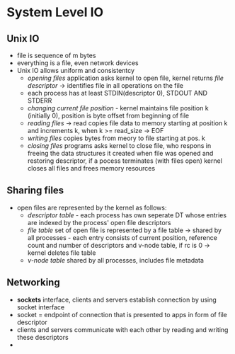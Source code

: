 # System Level IO

## Unix IO

* file is sequence of m bytes
* everything is a file, even network devices
* Unix IO allows uniform and consistentcy
  * *opening files* application asks kernel to open file, kernel returns *file descriptor* -> identifies file in all operations on the file
  * each process has at least STDIN(descriptor 0), STDOUT AND STDERR
  * *changing current file position* - kernel maintains file position k (initially 0), position is byte offset from beginning of file  
  * *reading files* -> read copies file data to memory starting at position k and increments k, when k >= read_size -> EOF   
  * *writing files* copies bytes from meory to file starting at pos. k
  * *closing files* programs asks kernel to close file, who respons in freeing the data structures it created when file was opened and restoring descriptor, if a pocess terminates (with files open) kernel closes all files and frees memory resources

## Sharing files

* open files are represented by the kernel as follows:
  * *descriptor table* - each process has own seperate DT whose entries are indexed by the process' open file descriptors
  * *file table* set of open file is represented by a file table -> shared by all processes - each entry consists of current position, reference count and number of descriptors and v-node table, if rc is 0 -> kernel deletes file table
  * *v-node table* shared by all processes, includes file metadata

## Networking

* **sockets** interface, clients and servers establish connection by using socket interface
* socket = endpoint of connection that is presented to apps in form of file descriptor
* clients and servers communicate with each other by reading and writing these descriptors
*     
